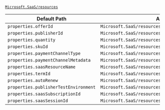 [`Microsoft.SaaS/resources`](https://docs.microsoft.com/en-us/azure/templates/microsoft.saas/resources)

| Default Path | Alias |
|---|---|
| `properties.offerId` | `Microsoft.SaaS/resources/offerId` |
| `properties.publisherId` | `Microsoft.SaaS/resources/publisherId` |
| `properties.quantity` | `Microsoft.SaaS/resources/quantity` |
| `properties.skuId` | `Microsoft.SaaS/resources/skuId` |
| `properties.paymentChannelType` | `Microsoft.SaaS/resources/paymentChannelType` |
| `properties.paymentChannelMetadata` | `Microsoft.SaaS/resources/paymentChannelMetadata` |
| `properties.saasResourceName` | `Microsoft.SaaS/resources/saasResourceName` |
| `properties.termId` | `Microsoft.SaaS/resources/termId` |
| `properties.autoRenew` | `Microsoft.SaaS/resources/autoRenew` |
| `properties.publisherTestEnvironment` | `Microsoft.SaaS/resources/publisherTestEnvironment` |
| `properties.saasSubscriptionId` | `Microsoft.SaaS/resources/saasSubscriptionId` |
| `properties.saasSessionId` | `Microsoft.SaaS/resources/saasSessionId` |

